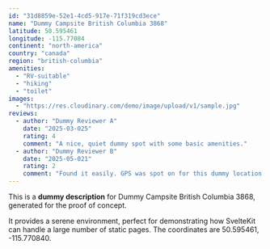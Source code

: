 ```yaml
---
id: "31d8859e-52e1-4cd5-917e-71f319cd3ece"
name: "Dummy Campsite British Columbia 3868"
latitude: 50.595461
longitude: -115.77084
continent: "north-america"
country: "canada"
region: "british-columbia"
amenities:
  - "RV-suitable"
  - "hiking"
  - "toilet"
images:
  - "https://res.cloudinary.com/demo/image/upload/v1/sample.jpg"
reviews:
  - author: "Dummy Reviewer A"
    date: "2025-03-025"
    rating: 4
    comment: "A nice, quiet dummy spot with some basic amenities."
  - author: "Dummy Reviewer B"
    date: "2025-05-021"
    rating: 2
    comment: "Found it easily. GPS was spot on for this dummy location."
---
```


This is a **dummy description** for Dummy Campsite British Columbia 3868, generated for the proof of concept.

It provides a serene environment, perfect for demonstrating how SvelteKit can handle a large number of static pages. The coordinates are 50.595461, -115.770840.
